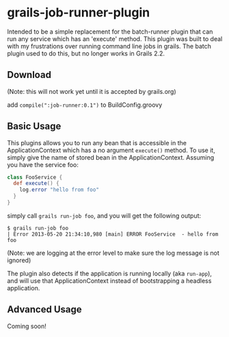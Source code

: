grails-job-runner-plugin
========================

Intended to be a simple replacement for the batch-runner plugin that can run any service which has an 'execute' method.  This plugin was built to deal with my frustrations over running command line jobs in grails.  The batch plugin used to do this, but no longer works in Grails 2.2.

Download
--------

(Note: this will not work yet until it is accepted by grails.org)

add `compile(":job-runner:0.1")` to BuildConfig.groovy

Basic Usage
-----------

This plugins allows you to run any bean that is accessible in the ApplicationContext which has a no argument `execute()` method.  To use it, simply give the name of stored bean in the ApplicationContext.  Assuming you have the service foo:

```groovy
class FooService {
  def execute() {
    log.error "hello from foo"
  }
}
```

simply call `grails run-job foo`, and you will get the following output:

```
$ grails run-job foo
| Error 2013-05-20 21:34:10,980 [main] ERROR FooService  - hello from foo
```

(Note: we are logging at the error level to make sure the log message is not ignored)

The plugin also detects if the application is running locally (aka `run-app`), and will use that ApplicationContext instead of bootstrapping a headless application.

Advanced Usage
--------------
Coming soon!
